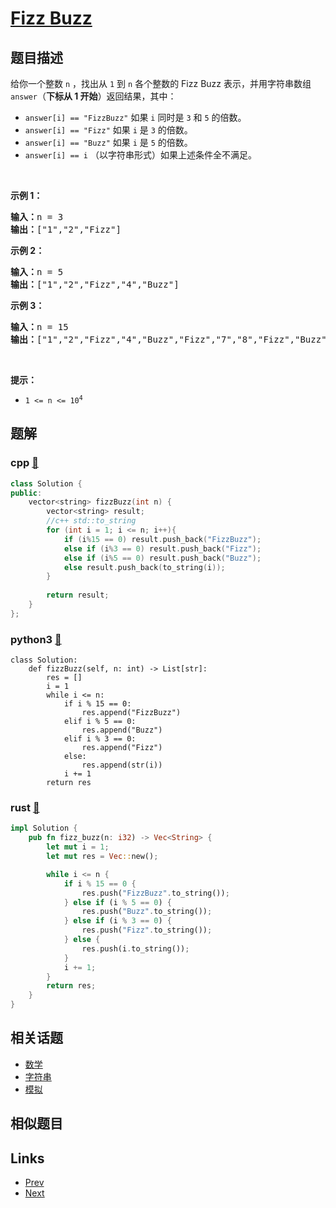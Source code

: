 
# [Fizz Buzz](https://leetcode-cn.com/problems/fizz-buzz)

## 题目描述

<p>给你一个整数 <code>n</code> ，找出从 <code>1</code> 到 <code>n</code> 各个整数的 Fizz Buzz 表示，并用字符串数组 <code>answer</code>（<strong>下标从 1 开始</strong>）返回结果，其中：</p>

<ul>
	<li><code>answer[i] == "FizzBuzz"</code> 如果 <code>i</code> 同时是 <code>3</code> 和 <code>5</code> 的倍数。</li>
	<li><code>answer[i] == "Fizz"</code> 如果 <code>i</code> 是 <code>3</code> 的倍数。</li>
	<li><code>answer[i] == "Buzz"</code> 如果 <code>i</code> 是 <code>5</code> 的倍数。</li>
	<li><code>answer[i] == i</code> （以字符串形式）如果上述条件全不满足。</li>
</ul>

<p>&nbsp;</p>

<p><strong>示例 1：</strong></p>

<pre>
<strong>输入：</strong>n = 3
<strong>输出：</strong>["1","2","Fizz"]
</pre>

<p><strong>示例 2：</strong></p>

<pre>
<strong>输入：</strong>n = 5
<strong>输出：</strong>["1","2","Fizz","4","Buzz"]
</pre>

<p><strong>示例 3：</strong></p>

<pre>
<strong>输入：</strong>n = 15
<strong>输出：</strong>["1","2","Fizz","4","Buzz","Fizz","7","8","Fizz","Buzz","11","Fizz","13","14","FizzBuzz"]</pre>

<p>&nbsp;</p>

<p><strong>提示：</strong></p>

<ul>
	<li><code>1 &lt;= n &lt;= 10<sup>4</sup></code></li>
</ul>


## 题解

### cpp [🔗](fizz-buzz.cpp) 
```cpp
class Solution {
public:
    vector<string> fizzBuzz(int n) {
        vector<string> result;
        //c++ std::to_string
        for (int i = 1; i <= n; i++){
            if (i%15 == 0) result.push_back("FizzBuzz");
            else if (i%3 == 0) result.push_back("Fizz");
            else if (i%5 == 0) result.push_back("Buzz");
            else result.push_back(to_string(i));
        }
        
        return result;
    }
};
```
### python3 [🔗](fizz-buzz.py) 
```python3
class Solution:
    def fizzBuzz(self, n: int) -> List[str]:
        res = []
        i = 1
        while i <= n:
            if i % 15 == 0:
                res.append("FizzBuzz")
            elif i % 5 == 0:
                res.append("Buzz")
            elif i % 3 == 0:
                res.append("Fizz")
            else:
                res.append(str(i))
            i += 1
        return res

```
### rust [🔗](fizz-buzz.rs) 
```rust
impl Solution {
    pub fn fizz_buzz(n: i32) -> Vec<String> {
        let mut i = 1;
        let mut res = Vec::new();

        while i <= n {
            if i % 15 == 0 {
                res.push("FizzBuzz".to_string());
            } else if (i % 5 == 0) {
                res.push("Buzz".to_string());
            } else if (i % 3 == 0) {
                res.push("Fizz".to_string());
            } else {
                res.push(i.to_string());
            }
            i += 1;
        }
        return res;
    }
}
```


## 相关话题

- [数学](https://leetcode-cn.com/tag/math) 
- [字符串](https://leetcode-cn.com/tag/string) 
- [模拟](https://leetcode-cn.com/tag/simulation) 


## 相似题目



## Links

- [Prev](../longest-palindrome/README.md) 
- [Next](../add-strings/README.md) 

